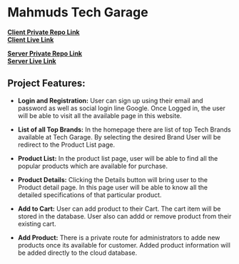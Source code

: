# Mahmuds Tech Garage
**[ Client Private Repo Link](https://github.com/programming-hero-web-course-4/b8a10-brandshop-client-side-smbmunna)**
<br>
**[ Client Live Link](https://tech-garage-9e1a9.web.app)**

**[ Server Private Repo Link](https://github.com/programming-hero-web-course-4/b8a10-brandshop-server-side-smbmunna)**
<br>
**[ Server Live Link](https://tech-garage-server.vercel.app/)**


##  Project Features: 

- **Login and Registration:** User can sign up using their email and password as well as social login line Google. Once Logged in, the user will be able to visit all the available page in this website. 

- **List of all Top Brands:** In the homepage there are list of top Tech Brands available at Tech Garage. By selecting the desired Brand User will be redirect to the Product List page. 

- **Product List:** In the product list page, user will be able to find all the popular products which are available for purchase. 

- **Product Details:** Clicking the Details button will bring user to the Product detail page. In this page user will be able to know all the detailed specifications of that particular product. 

- **Add to Cart:** User can add product to their Cart. The cart item will be stored in the database. User also can addd or remove product from their existing cart. 

- **Add Product:** There is a private route for administrators to adde new products once its available for customer. Added product information will be added directly to the cloud database.  

